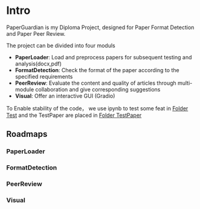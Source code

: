 # Intro
PaperGuardian is my Diploma Project, designed for Paper Format Detection and Paper Peer Review.

The project can be divided into four moduls
- **PaperLoader**: Load and preprocess papers for subsequent testing and analysis(docx,pdf)
- **FormatDetection**: Check the format of the paper according to the specified requirements
- **PeerReview**: Evaluate the content and quality of articles through multi-module collaboration and give corresponding suggestions
- **Visual**: Offer an interactive GUI (Gradio) 

To Enable stability of the code， we use ipynb to test some feat in [Folder Test](./Test) and the TestPaper are placed in [Folder TestPaper](./TestPaper/)



## Roadmaps


### PaperLoader



### FormatDetection


### PeerReview


### Visual

